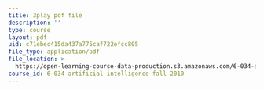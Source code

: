 ```yaml
---
title: 3play pdf file
description: ''
type: course
layout: pdf
uid: c71ebec415da437a775caf722efcc805
file_type: application/pdf
file_location: >-
  https://open-learning-course-data-production.s3.amazonaws.com/6-034-artificial-intelligence-fall-2010/c71ebec415da437a775caf722efcc805_uXt8qF2Zzfo.pdf
course_id: 6-034-artificial-intelligence-fall-2010
---
```

